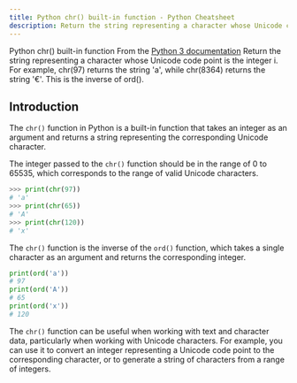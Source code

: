 ```yaml
---
title: Python chr() built-in function - Python Cheatsheet
description: Return the string representing a character whose Unicode code point is the integer i. For example, chr(97) returns the string 'a', while chr(8364) returns the string '€'. This is the inverse of ord().
---
```


<base-title :title="frontmatter.title" :description="frontmatter.description">
Python chr() built-in function
</base-title>

<base-disclaimer>
  <base-disclaimer-title>
    From the <a target="_blank" href="https://docs.python.org/3/library/functions.html#chr">Python 3 documentation</a>
  </base-disclaimer-title>
  <base-disclaimer-content>
   Return the string representing a character whose Unicode code point is the integer i. For example, chr(97) returns the string 'a', while chr(8364) returns the string '€'. This is the inverse of ord().
  </base-disclaimer-content>
</base-disclaimer>

## Introduction

The `chr()` function in Python is a built-in function that takes an integer as an argument and returns a string representing the corresponding Unicode character.

The integer passed to the `chr()` function should be in the range of 0 to 65535, which corresponds to the range of valid Unicode characters.

```python
>>> print(chr(97))
# 'a'
>>> print(chr(65))
# 'A'
>>> print(chr(120))
# 'x'
```

The `chr()` function is the inverse of the `ord()` function, which takes a single character as an argument and returns the corresponding integer.

```python
print(ord('a'))
# 97
print(ord('A'))
# 65
print(ord('x'))
# 120
```

The `chr()` function can be useful when working with text and character data, particularly when working with Unicode characters. For example, you can use it to convert an integer representing a Unicode code point to the corresponding character, or to generate a string of characters from a range of integers.